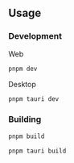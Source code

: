## Usage

### Development

Web
```sh
pnpm dev
```

Desktop
```sh
pnpm tauri dev
```

### Building

```sh
pnpm build
```

```sh
pnpm tauri build
```


